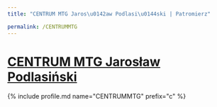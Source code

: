 ```yaml
---
title: "CENTRUM MTG Jaros\u0142aw Podlasi\u0144ski | Patromierz"

permalink: /CENTRUMMTG
---
```


# [CENTRUM MTG Jarosław Podlasiński](https://patronite.pl/CENTRUMMTG)

{% include profile.md name="CENTRUMMTG" prefix="c" %}
